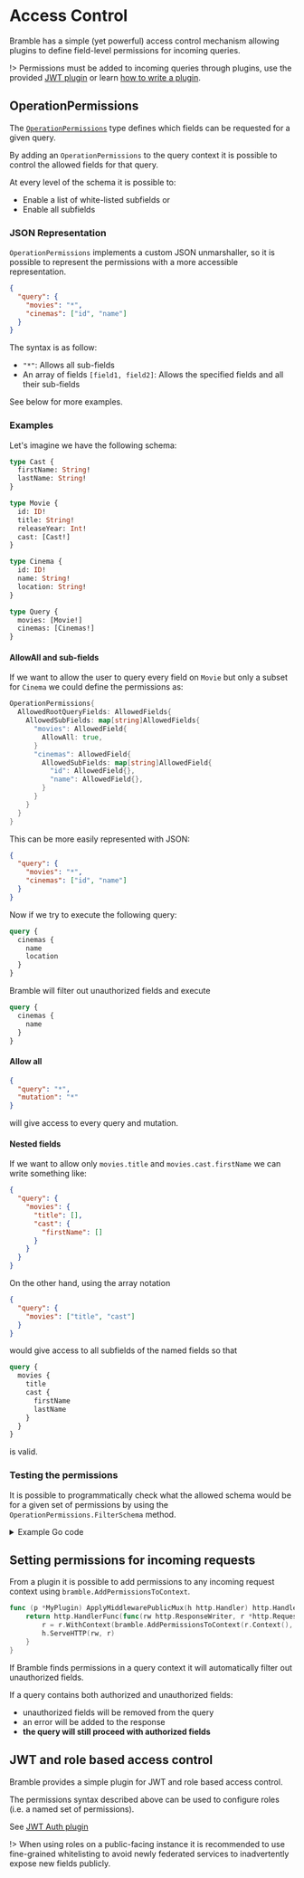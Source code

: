 # Access Control

Bramble has a simple (yet powerful) access control mechanism allowing plugins to define field-level permissions for incoming queries.

!> Permissions must be added to incoming queries through plugins, use the provided [JWT plugin](/plugins?id=jwt-auth) or learn [how to write a plugin](write-plugin.md).

## OperationPermissions

The [`OperationPermissions`](https://pkg.go.dev/github.com/fenrir-technologies/bramble/bramble#OperationPermissions) type defines which fields can be requested for a given query.

By adding an `OperationPermissions` to the query context it is possible to control the allowed fields for that query.

At every level of the schema it is possible to:

- Enable a list of white-listed subfields
  or
- Enable all subfields

### JSON Representation

`OperationPermissions` implements a custom JSON unmarshaller, so it is possible to represent the permissions with a more accessible representation.

```json
{
  "query": {
    "movies": "*",
    "cinemas": ["id", "name"]
  }
}
```

The syntax is as follow:

- `"*"`: Allows all sub-fields
- An array of fields `[field1, field2]`: Allows the specified fields and all their sub-fields

See below for more examples.

### Examples

Let's imagine we have the following schema:

```graphql
type Cast {
  firstName: String!
  lastName: String!
}

type Movie {
  id: ID!
  title: String!
  releaseYear: Int!
  cast: [Cast!]
}

type Cinema {
  id: ID!
  name: String!
  location: String!
}

type Query {
  movies: [Movie!]
  cinemas: [Cinemas!]
}
```

#### AllowAll and sub-fields

If we want to allow the user to query every field on `Movie` but only a subset for `Cinema` we could define the permissions as:

```go
OperationPermissions{
  AllowedRootQueryFields: AllowedFields{
    AllowedSubFields: map[string]AllowedFields{
      "movies": AllowedField{
        AllowAll: true,
      }
      "cinemas": AllowedField{
        AllowedSubFields: map[string]AllowedField{
          "id": AllowedField{},
          "name": AllowedField{},
        }
      }
    }
  }
}
```

This can be more easily represented with JSON:

```json
{
  "query": {
    "movies": "*",
    "cinemas": ["id", "name"]
  }
}
```

Now if we try to execute the following query:

```graphql
query {
  cinemas {
    name
    location
  }
}
```

Bramble will filter out unauthorized fields and execute

```graphql
query {
  cinemas {
    name
  }
}
```

#### Allow all

```json
{
  "query": "*",
  "mutation": "*"
}
```

will give access to every query and mutation.

#### Nested fields

If we want to allow only `movies.title` and `movies.cast.firstName` we can write something like:

```json
{
  "query": {
    "movies": {
      "title": [],
      "cast": {
        "firstName": []
      }
    }
  }
}
```

On the other hand, using the array notation

```json
{
  "query": {
    "movies": ["title", "cast"]
  }
}
```

would give access to all subfields of the named fields so that

```graphql
query {
  movies {
    title
    cast {
      firstName
      lastName
    }
  }
}
```

is valid.

### Testing the permissions

It is possible to programmatically check what the allowed schema would be for
a given set of permissions by using the `OperationPermissions.FilterSchema`
method.

<details>
<summary>Example Go code</summary>

Here is an example `PrintFilteredSchema` function thats prints the filtered schema from the source schema and JSON permissions.

```go
import (
	"bytes"
	"encoding/json"
	"fmt"

	"github.com/vektah/gqlparser/v2"
	"github.com/vektah/gqlparser/v2/ast"
	"github.com/vektah/gqlparser/v2/formatter"
)

func PrintFilteredSchema(schema, permissionsJSON string) {
	var perms OperationPermissions
	_ = json.Unmarshal([]byte(permissionsJSON), &perms)
	parsedSchema := gqlparser.MustLoadSchema(&ast.Source{Input: schema})

	filteredSchema := perms.FilterSchema(parsedSchema)

	fmt.Println(formatSchema(filteredSchema))
}

func formatSchema(schema *ast.Schema) string {
	buf := bytes.NewBufferString("")
	f := formatter.NewFormatter(buf)
	f.FormatSchema(schema)
	return buf.String()
}
```

</details>

## Setting permissions for incoming requests

From a plugin it is possible to add permissions to any incoming request context using `bramble.AddPermissionsToContext`.

```go
func (p *MyPlugin) ApplyMiddlewarePublicMux(h http.Handler) http.Handler {
	return http.HandlerFunc(func(rw http.ResponseWriter, r *http.Request) {
		r = r.WithContext(bramble.AddPermissionsToContext(r.Context(), permissions))
		h.ServeHTTP(rw, r)
	}
}
```

If Bramble finds permissions in a query context it will automatically filter out unauthorized fields.

If a query contains both authorized and unauthorized fields:

- unauthorized fields will be removed from the query
- an error will be added to the response
- **the query will still proceed with authorized fields**

## JWT and role based access control

Bramble provides a simple plugin for JWT and role based access control.

The permissions syntax described above can be used to configure roles (i.e. a named set of permissions).

See [JWT Auth plugin](/plugins?id=jwt-auth)

!> When using roles on a public-facing instance it is recommended to use
fine-grained whitelisting to avoid newly federated services to inadvertently
expose new fields publicly.
